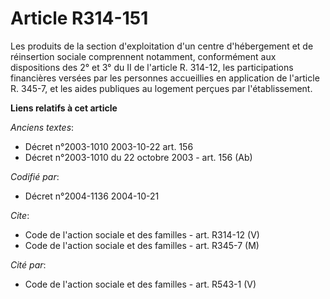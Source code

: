 # Article R314-151

Les produits de la section d'exploitation d'un centre d'hébergement et de réinsertion sociale comprennent notamment,
conformément aux dispositions des 2° et 3° du II de l'article R. 314-12, les participations financières versées par les
personnes accueillies en application de l'article R. 345-7, et les aides publiques au logement perçues par l'établissement.

**Liens relatifs à cet article**

_Anciens textes_:

  - Décret n°2003-1010 2003-10-22 art. 156
  - Décret n°2003-1010 du 22 octobre 2003 - art. 156 (Ab)

_Codifié par_:

  - Décret n°2004-1136 2004-10-21

_Cite_:

  - Code de l'action sociale et des familles - art. R314-12 (V)
  - Code de l'action sociale et des familles - art. R345-7 (M)

_Cité par_:

  - Code de l'action sociale et des familles - art. R543-1 (V)

